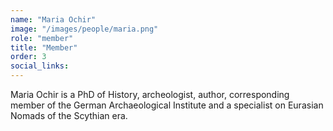 ```yaml
---
name: "Maria Ochir"
image: "/images/people/maria.png"
role: "member"
title: "Member"
order: 3
social_links:
---
```

Maria Ochir is a PhD of History, archeologist, author, corresponding member of the German Archaeological Institute and a specialist on Eurasian Nomads of the Scythian era.